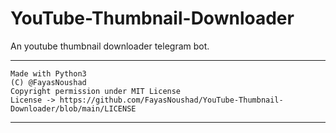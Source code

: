 # YouTube-Thumbnail-Downloader

An youtube thumbnail downloader telegram bot.

---

```
Made with Python3
(C) @FayasNoushad
Copyright permission under MIT License
License -> https://github.com/FayasNoushad/YouTube-Thumbnail-Downloader/blob/main/LICENSE
```

---